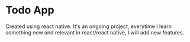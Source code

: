 # Todo App

Created using react native. It's an ongoing project, everytime I learn something new and relevant in react/react native, I will add new features.

